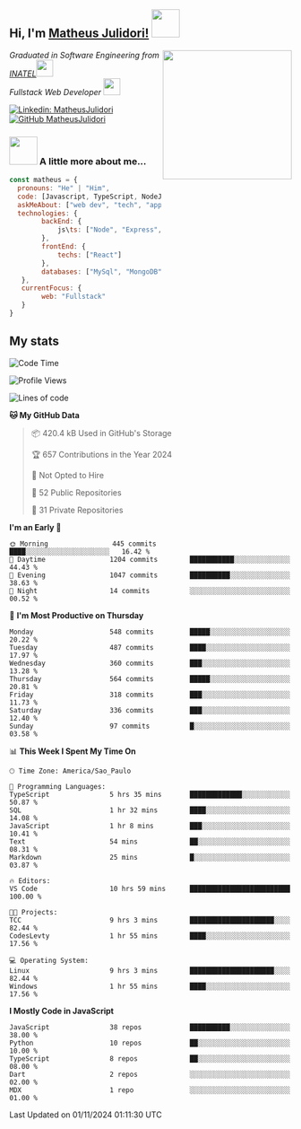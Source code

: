 <h2> Hi, I'm <a href="https://matheusjulidori.github.io" target="_blank">Matheus Julidori!</a> <img src="https://media.giphy.com/media/12oufCB0MyZ1Go/giphy.gif" width="50"></h2>
<img align='right' src="https://media.giphy.com/media/3oKIPnAiaMCws8nOsE/giphy.gif" width="230" height="auto">
<p><em>Graduated in Software Engineering from <a href="http://www.inatel.br" target="_blank">INATEL</a><img src="https://media.giphy.com/media/fYSnHlufseco8Fh93Z/giphy.gif" width="30"></br>
  Fullstack Web Developer <img src="https://media.giphy.com/media/WUlplcMpOCEmTGBtBW/giphy.gif" width="30">
</em></p>

[![Linkedin: MatheusJulidori](https://img.shields.io/badge/-MatheusJulidori-blue?style=flat-square&logo=Linkedin&logoColor=white&link=https://www.linkedin.com/in/MatheusJulidori/)](https://www.linkedin.com/in/MatheusJulidori/)
[![GitHub MatheusJulidori](https://img.shields.io/github/followers/matheusjulidori?label=follow&style=social)](https://github.com/MatheusJulidori)


### <img src="https://media.giphy.com/media/VgCDAzcKvsR6OM0uWg/giphy.gif" width="50"> A little more about me...  

```javascript
const matheus = {
  pronouns: "He" | "Him",
  code: [Javascript, TypeScript, NodeJS, Express, NestJS, React, MySQL, MongoDB, HTML, CSS, Python, Django, PostgreSQL],
  askMeAbout: ["web dev", "tech", "app dev", "games"],
  technologies: {
        backEnd: {
            js\ts: ["Node", "Express", "NestJS"]
        },
        frontEnd: {
            techs: ["React"]
        },
        databases: ["MySql", "MongoDB", "PostgreSQL"],
   },
   currentFocus: {
        web: "Fullstack"
   }
}
```
<h2>My stats</h2>

<!--START_SECTION:waka-->
![Code Time](http://img.shields.io/badge/Code%20Time-699%20hrs%2013%20mins-blue)

![Profile Views](http://img.shields.io/badge/Profile%20Views-0-blue)

![Lines of code](https://img.shields.io/badge/From%20Hello%20World%20I%27ve%20Written-7.1%20million%20lines%20of%20code-blue)

**🐱 My GitHub Data** 

> 📦 420.4 kB Used in GitHub's Storage 
 > 
> 🏆 657 Contributions in the Year 2024
 > 
> 🚫 Not Opted to Hire
 > 
> 📜 52 Public Repositories 
 > 
> 🔑 31 Private Repositories 
 > 
**I'm an Early 🐤** 

```text
🌞 Morning                445 commits         ████░░░░░░░░░░░░░░░░░░░░░   16.42 % 
🌆 Daytime                1204 commits        ███████████░░░░░░░░░░░░░░   44.43 % 
🌃 Evening                1047 commits        ██████████░░░░░░░░░░░░░░░   38.63 % 
🌙 Night                  14 commits          ░░░░░░░░░░░░░░░░░░░░░░░░░   00.52 % 
```
📅 **I'm Most Productive on Thursday** 

```text
Monday                   548 commits         █████░░░░░░░░░░░░░░░░░░░░   20.22 % 
Tuesday                  487 commits         ████░░░░░░░░░░░░░░░░░░░░░   17.97 % 
Wednesday                360 commits         ███░░░░░░░░░░░░░░░░░░░░░░   13.28 % 
Thursday                 564 commits         █████░░░░░░░░░░░░░░░░░░░░   20.81 % 
Friday                   318 commits         ███░░░░░░░░░░░░░░░░░░░░░░   11.73 % 
Saturday                 336 commits         ███░░░░░░░░░░░░░░░░░░░░░░   12.40 % 
Sunday                   97 commits          █░░░░░░░░░░░░░░░░░░░░░░░░   03.58 % 
```


📊 **This Week I Spent My Time On** 

```text
🕑︎ Time Zone: America/Sao_Paulo

💬 Programming Languages: 
TypeScript               5 hrs 35 mins       █████████████░░░░░░░░░░░░   50.87 % 
SQL                      1 hr 32 mins        ████░░░░░░░░░░░░░░░░░░░░░   14.08 % 
JavaScript               1 hr 8 mins         ███░░░░░░░░░░░░░░░░░░░░░░   10.41 % 
Text                     54 mins             ██░░░░░░░░░░░░░░░░░░░░░░░   08.31 % 
Markdown                 25 mins             █░░░░░░░░░░░░░░░░░░░░░░░░   03.87 % 

🔥 Editors: 
VS Code                  10 hrs 59 mins      █████████████████████████   100.00 % 

🐱‍💻 Projects: 
TCC                      9 hrs 3 mins        █████████████████████░░░░   82.44 % 
CodesLevty               1 hr 55 mins        ████░░░░░░░░░░░░░░░░░░░░░   17.56 % 

💻 Operating System: 
Linux                    9 hrs 3 mins        █████████████████████░░░░   82.44 % 
Windows                  1 hr 55 mins        ████░░░░░░░░░░░░░░░░░░░░░   17.56 % 
```

**I Mostly Code in JavaScript** 

```text
JavaScript               38 repos            ██████████░░░░░░░░░░░░░░░   38.00 % 
Python                   10 repos            ██░░░░░░░░░░░░░░░░░░░░░░░   10.00 % 
TypeScript               8 repos             ██░░░░░░░░░░░░░░░░░░░░░░░   08.00 % 
Dart                     2 repos             ░░░░░░░░░░░░░░░░░░░░░░░░░   02.00 % 
MDX                      1 repo              ░░░░░░░░░░░░░░░░░░░░░░░░░   01.00 % 
```




 Last Updated on 01/11/2024 01:11:30 UTC
<!--END_SECTION:waka-->
